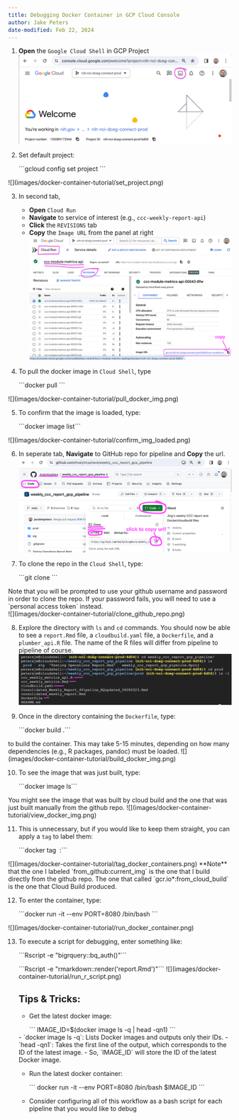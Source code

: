 ```yaml
---
title: Debugging Docker Container in GCP Cloud Console
author: Jake Peters
date-modified: Feb 22, 2024
---
```


1. **Open** the `Google Cloud Shell` in GCP Project
![](images/docker-container-tutorial/open_cloud_shell.png)

2. Set default project: 
<ul> ```gcloud config set project <paste-project-id>``` </ul> 
![](images/docker-container-tutorial/set_project.png)

3. In second tab, 
    - **Open** `Cloud Run`
    - **Navigate** to service of interest (e.g., `ccc-weekly-report-api`)
    - **Click** the `REVISIONS` tab
    - **Copy** the `Image URL` from the panel at right 
![](images/docker-container-tutorial/copy_img_url.png)

4. To pull the docker image in `Cloud Shell`, type 
<ul> ```docker pull <paste-image-url>``` </ul>
![](images/docker-container-tutorial/pull_docker_img.png)

5. To confirm that the image is loaded, type: 
<ul>```docker image list``` </ul>
 ![](images/docker-container-tutorial/confirm_img_loaded.png)

6. In seperate tab, **Navigate** to GitHub repo for pipeline and **Copy** the url.
 ![](images/docker-container-tutorial/copy_github_repo_url.png)

7. To clone the repo in the `Cloud Shell`, type: 
<ul> ```git clone <paste-gh-repo-url>```  </ul>
 Note that you will be prompted to use your github username and password in order to clone the repo. If your password fails, you will need to use a `personal access token` instead. <br>
![](images/docker-container-tutorial/clone_github_repo.png)

8. Explore the directory with `ls` and `cd` commands. You should now be able to see a `report.Rmd` file, a `cloudbuild.yaml` file, a `Dockerfile`, and a `plumber_api.R` file. The name of the R files will differ from pipeline to pipeline of course. <br>
![](images/docker-container-tutorial/explore_directory.png)

9. Once in the directory containing the `Dockerfile`, type: 
<ul>```docker build .``` </ul>
to build the container. This may take 5-15 minutes, depending on how many dependencies (e.g., R packages, pandoc) must be loaded.
![](images/docker-container-tutorial/build_docker_img.png)

10. To see the image that was just built, type: 
<ul> ```docker image ls``` </ul>
You might see the image that was built by cloud build and the one that was just built manually from the github repo.
![](images/docker-container-tutorial/view_docker_img.png)

11. This is unnecessary, but if you would like to keep them straight, you can apply a `tag` to label them:
<ul> ```docker tag <image id> <repository_name>:<tag_name>``` </ul>
![](images/docker-container-tutorial/tag_docker_containers.png)
**Note** that the one I labeled `from_github:current_img` is the one that I build directly from the github repo. The one that called `gcr.io*:from_cloud_build` is the one that Cloud Build produced.

12. To enter the container, type:
<ul> ```docker run -it --env PORT=8080 /bin/bash <image id>``` </ul>
![](images/docker-container-tutorial/run_docker_container.png)

13. To execute a script for debugging, enter something like:
<ul> ```Rscript -e "bigrquery::bq_auth()"``` </ul>
<ul> ```Rscript -e "rmarkdown::render('report.Rmd')"```
![](images/docker-container-tutorial/run_r_script.png)

## Tips & Tricks:

- Get the latest docker image:
<ul> ``` IMAGE_ID=$(docker image ls -q | head -qn1) ``` </ul>
    - `docker image ls -q`: Lists Docker images and outputs only their IDs.
    - `head -qn1`: Takes the first line of the output, which corresponds to the ID of the latest image.
    - So, `IMAGE_ID` will store the ID of the latest Docker image.

- Run the latest docker container:
<ul>  ``` docker run -it --env PORT=8080 /bin/bash $IMAGE_ID ``` </ul>

- Consider configuring all of this workflow as a bash script for each pipeline that you would like to debug
